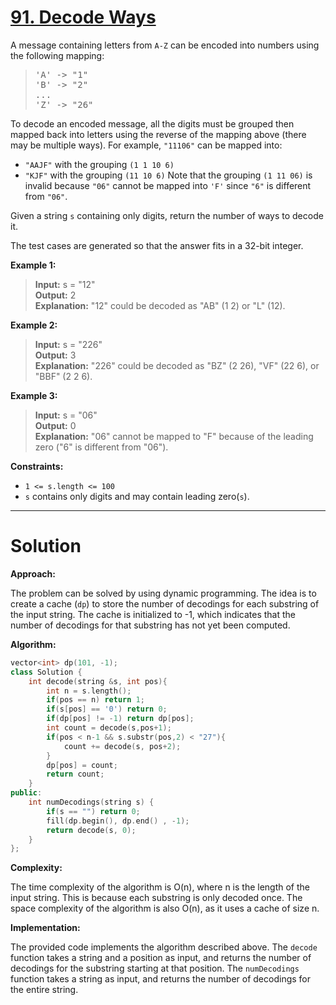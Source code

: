 # [91. Decode Ways](https://leetcode.com/problems/decode-ways/)

A message containing letters from `A-Z` can be encoded into numbers using the following mapping:

><pre>
>'A' -> "1"
>'B' -> "2"
>...
>'Z' -> "26"
></pre>

To decode an encoded message, all the digits must be grouped then mapped back into letters using the reverse of the mapping above (there may be multiple ways). For example, `"11106"` can be mapped into:

- `"AAJF"` with the grouping `(1 1 10 6)`
- `"KJF"` with the grouping `(11 10 6)`
Note that the grouping `(1 11 06)` is invalid because `"06"` cannot be mapped into `'F'` since `"6"` is different from `"06"`.

Given a string `s` containing only digits, return the number of ways to decode it.

The test cases are generated so that the answer fits in a 32-bit integer.

**Example 1:**

>**Input:** s = "12"<br>
**Output:** 2<br>
**Explanation:** "12" could be decoded as "AB" (1 2) or "L" (12).

**Example 2:**

>**Input:** s = "226"<br>
**Output:** 3<br>
**Explanation:** "226" could be decoded as "BZ" (2 26), "VF" (22 6), or "BBF" (2 2 6).

**Example 3:**

>**Input:** s = "06"<br>
**Output:** 0<br>
**Explanation:** "06" cannot be mapped to "F" because of the leading zero ("6" is different from "06").
 

**Constraints:**

- `1 <= s.length <= 100`
- `s` contains only digits and may contain leading zero(`s`).
---
# Solution
**Approach:**

The problem can be solved by using dynamic programming. The idea is to create a cache (`dp`) to store the number of decodings for each substring of the input string. The cache is initialized to -1, which indicates that the number of decodings for that substring has not yet been computed.

**Algorithm:**

```c++
vector<int> dp(101, -1);
class Solution {
    int decode(string &s, int pos){
        int n = s.length();
        if(pos == n) return 1;
        if(s[pos] == '0') return 0;
        if(dp[pos] != -1) return dp[pos];
        int count = decode(s,pos+1);
        if(pos < n-1 && s.substr(pos,2) < "27"){
            count += decode(s, pos+2);
        }
        dp[pos] = count;
        return count;
    }
public:
    int numDecodings(string s) {
        if(s == "") return 0;
        fill(dp.begin(), dp.end() , -1);
        return decode(s, 0);
    }
};
```

**Complexity:**

The time complexity of the algorithm is O(n), where n is the length of the input string. This is because each substring is only decoded once. The space complexity of the algorithm is also O(n), as it uses a cache of size n.

**Implementation:**

The provided code implements the algorithm described above. The `decode` function takes a string and a position as input, and returns the number of decodings for the substring starting at that position. The `numDecodings` function takes a string as input, and returns the number of decodings for the entire string.